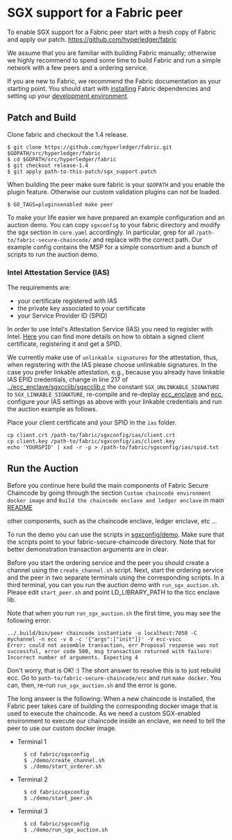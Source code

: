 # SGX support for a Fabric peer

To enable SGX support for a Fabric peer start with a fresh copy of Fabric and
apply our patch. https://github.com/hyperledger/fabric

We assume that you are familiar with building Fabric manually; otherwise we highly
recommend to spend some time to build Fabric and run a simple network with a
few peers and a ordering service.

If you are new to Fabric, we recommend the Fabric documentation as your starting point. You should start with
[installing](https://hyperledger-fabric.readthedocs.io/en/release-1.4/prereqs.html) Fabric dependencies and setting up
your [development environment](https://hyperledger-fabric.readthedocs.io/en/release-1.4/dev-setup/build.html).

## Patch and Build

Clone fabric and checkout the 1.4 release.

    $ git clone https://github.com/hyperledger/fabric.git $GOPATH/src/hyperledger/fabric
    $ cd $GOPATH/src/hyperledger/fabric
    $ git checkout release-1.4
    $ git apply path-to-this-patch/sgx_support.patch

When building the peer  make sure fabric is your ``$GOPATH`` and you enable the
plugin feature. Otherwise our custom validation plugins can not be loaded.

    $ GO_TAGS=pluginsenabled make peer

To make your life easier we have prepared an example configuration and an
auction demo. You can copy ``sgxconfig`` to your fabric directory and modify
the sgx section in ``core.yaml`` accordingly. In particular, grep for all
``/path-to/fabric-secure-chaincode/`` and replace with the correct path.  Our
example config contains the MSP for a simple consortium and a bunch of scripts
to run the auction demo.

### Intel Attestation Service (IAS)

The requirements are:
* your certificate registered with IAS
* the private key associated to your certificate
* your Service Provider ID (SPID)

In order to use Intel's Attestation Service (IAS) you need to register
with Intel. [Here](https://software.intel.com/en-us/articles/code-sample-intel-software-guard-extensions-remote-attestation-end-to-end-example)
you can find more details on how to obtain a signed client certificate,
registering it and get a SPID.

We currently make use of `unlinkable signatures` for the attestation, thus, when registering with the IAS please choose
unlinkable signatures. In the case you prefer linkable attestation,
e.g., because you already have linkable IAS EPID credentials, change
in line 217 of [../ecc_enclave/sgxcclib/sgxcclib.c](../ecc_enclave/sgxcclib/sgxcclib.c)
the constant `SGX_UNLINKABLE_SIGNATURE` to `SGX_LINKABLE_SIGNATURE`,
re-compile and re-deplay [ecc_enclave](../ecc_enclave#build) and [ecc](../ecc#getting-started),
configure your IAS settings as above with your linkable credentials and run the auction example as follows.

Place your client certificate and your SPID in the ``ias`` folder.

    cp client.crt /path-to/fabric/sgxconfig/ias/client.crt
    cp client.key /path-to/fabric/sgxconfig/ias/client.key
    echo 'YOURSPID' | xxd -r -p > /path-to/fabric/sgxconfig/ias/spid.txt

## Run the Auction

Before you continue here build the main components of Fabric Secure Chaincode by going through the section `Custom
chaincode environment docker image` and `Build the chaincode enclave and ledger enclave` in main [README](../README.md)

other components, such as the chaincode
enclave, ledger enclave, etc ...

To run the demo you can use the scripts in
[sgxconfig/demo](sgxconfig/demo). Make sure that the scripts point to your
fabric-secure-chaincode directory. Note that for better demonstration
transaction arguments are in clear.

Before you start the ordering service and the peer you should create a channel
using the ``create_channel.sh`` script.  Next, start the ordering service and
the peer in two separate terminals using the corresponding scripts.  In a
third terminal, you can you run the auction demo with ``run_sgx_auction.sh``.
Please edit ``start_peer.sh`` and point LD_LIBRARY_PATH to the tlcc enclave lib.

Note that when you run ``run_sgx_auction.sh`` the first time, you may
see the following error:

    ../.build/bin/peer chaincode instantiate -o localhost:7050 -C mychannel -n ecc -v 0 -c '{"args":["init"]}' -V ecc-vscc
    Error: could not assemble transaction, err Proposal response was not successful, error code 500, msg transaction returned with failure:
    Incorrect number of arguments. Expecting 4

Don't worry, that is OK! :) The short answer to resolve this is to just
rebuild ecc. Go to ``path-to/fabric-secure-chaincode/ecc`` and run
``make docker``.  You can, then, re-run ``run_sgx_auction.sh`` and the
error is gone.

The long answer is the following: When a new chaincode is installed, the
Fabric peer takes care of building the corresponding docker image that
is used to execute the chaincode.  As we need a custom SGX-enabled
environment to execute our chaincode inside an enclave, we need to tell
the peer to use our custom docker image.

* Terminal 1

        $ cd fabric/sgxconfig
        $ ./demo/create_channel.sh
        $ ./demo/start_orderer.sh

* Terminal 2

        $ cd fabric/sgxconfig
        $ ./demo/start_peer.sh

* Terminal 3

        $ cd fabric/sgxconfig
        $ ./demo/run_sgx_auction.sh
